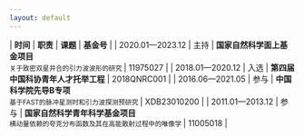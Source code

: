 ```yaml
---
layout: default
---
```


<style>
table {
  font-family: arial, sans-serif;
  border-collapse: collapse;
  width: 100%;
}

td, th {
  border: 1px solid #dddddd;
  text-align: left;
  padding: 8px;
}

tr:nth-child(odd) {
  background-color: #dddddd;
}
</style>

| **时间** | **职责** | **课题** | **基金号** | 
| 2020.01—2023.12 | 主持 | **国家自然科学面上基金项目** <br> <small> 关于致密双星并合的引力波波形的研究  </small> | 11975027 |
| 2018.01—2020.12 | 入选 | **第四届中国科协青年人才托举工程** | 2018QNRC001 |
| 2016.06—2021.05 | 参与 | **中国科学院先导B专项** <br> <small> 基于FAST的脉冲星测时和引力波探测预研究 </small> | XDB23010200 |
| 2011.01—2013.12 | 参与 | **国家自然科学青年科学基金项目** <br> <small> 横动量依赖的夸克分布函数及其在高能散射过程中的唯像学 </small> | 11005018 |
